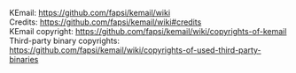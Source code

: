 KEmail: https://github.com/fapsi/kemail/wiki  
Credits: https://github.com/fapsi/kemail/wiki#credits  
KEmail copyright: https://github.com/fapsi/kemail/wiki/copyrights-of-kemail  
Third-party binary copyrights: https://github.com/fapsi/kemail/wiki/copyrights-of-used-third-party-binaries  
